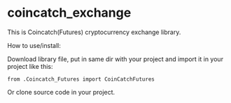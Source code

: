 # coincatch_exchange
This is Coincatch(Futures) cryptocurrency exchange library.

How to use/install:

  Download library file, put in same dir with your project and import it in your project like this:

    from .Coincatch_Futures import CoinCatchFutures

  Or clone source code in your project.
